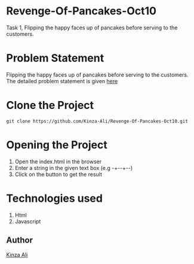 # Revenge-Of-Pancakes-Oct10
Task 1, Flipping the happy faces up of pancakes before serving to the customers.
# Problem Statement 
Flipping the happy faces up of pancakes before serving to the customers. The detailed problem statement is given [here](https://codingcompetitions.withgoogle.com/codejam/round/0000000000201bee/0000000000201d17)

# Clone the Project 
  ```shell
git clone https://github.com/Kinza-Ali/Revenge-Of-Pancakes-Oct10.git
```
# Opening the Project
1. Open the index.html in the browser
2. Enter a string in the given text box (e.g -+--+--)
3. Click on the button to get the result

# Technologies used
1. Html
2. Javascript

## Author
[Kinza Ali](https://github.com/Kinza-Ali)
